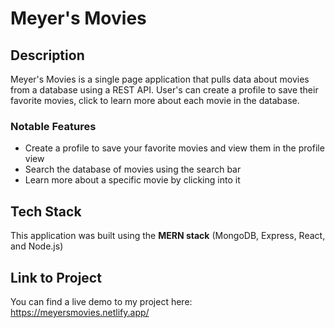 # Meyer's Movies

## Description

Meyer's Movies is a single page application that pulls data about movies from a database using a REST API. User's can create a profile to save their favorite movies, click to learn more about each movie in the database.

### Notable Features
- Create a profile to save your favorite movies and view them in the profile view
- Search the database of movies using the search bar
- Learn more about a specific movie by clicking into it

## Tech Stack 

This application was built using the **MERN stack** (MongoDB, Express, React, and Node.js)

## Link to Project

You can find a live demo to my project here: https://meyersmovies.netlify.app/
